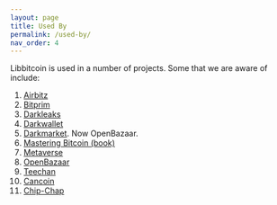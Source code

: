 ```yaml
---
layout: page
title: Used By
permalink: /used-by/
nav_order: 4
---
```


Libbitcoin is used in a number of projects. Some that we are aware of
include:

1. [Airbitz](https://en.bitcoin.it/wiki/Airbitz)
1. [Bitprim](https://www.bitprim.org/)
1. [Darkleaks](https://github.com/darkwallet/darkleaks)
1. [Darkwallet](https://www.darkwallet.is)
1. [Darkmarket](https://github.com/darkwallet/darkmarket). Now OpenBazaar.
1. [Mastering Bitcoin (book)](https://bitcoinbook.info/)
1. [Metaverse](https://github.com/mvs-org/metaverse)
1. [OpenBazaar](https://openbazaar.org/)
1. [Teechan](https://www.cs.cornell.edu/people/egs/papers/teechan.pdf)
1. [Cancoin](https://cancoin.co/)
1. [Chip-Chap]()

